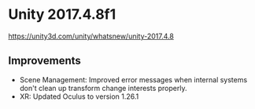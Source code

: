 # Unity 2017.4.8f1

https://unity3d.com/unity/whatsnew/unity-2017.4.8

## Improvements



*   Scene Management: Improved error messages when internal systems don't clean up transform change interests properly.
*   XR: Updated Oculus to version 1.26.1